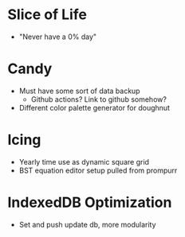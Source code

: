 # Slice of Life
- "Never have a 0% day"

# Candy
  - Must have some sort of data backup
    - Github actions? Link to github somehow?
  - Different color palette generator for doughnut
  
# Icing
  - Yearly time use as dynamic square grid
  - BST equation editor setup pulled from prompurr

# IndexedDB Optimization
  - Set and push update db, more modularity